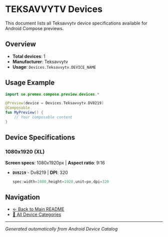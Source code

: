 # TEKSAVVYTV Devices

This document lists all Teksavvytv device specifications available for Android Compose previews.

## Overview

- **Total devices**: 1
- **Manufacturer**: Teksavvytv
- **Usage**: `Devices.Teksavvytv.DEVICE_NAME`

## Usage Example

```kotlin
import se.premex.compose.preview.devices.*

@Preview(device = Devices.Teksavvytv.DV8219)
@Composable
fun MyPreview() {
    // Your composable content
}
```

## Device Specifications

### 1080x1920 (XL)

**Screen specs**: 1080x1920px | **Aspect ratio**: 9:16

- **`DV8219`** - Dv8219 | **DPI**: 320
  ```kotlin
  spec:width=1080,height=1920,unit=px,dpi=320
  ```

## Navigation

- [← Back to Main README](../../README.md)
- [📱 All Device Categories](../README.md)

---
*Generated automatically from Android Device Catalog*
